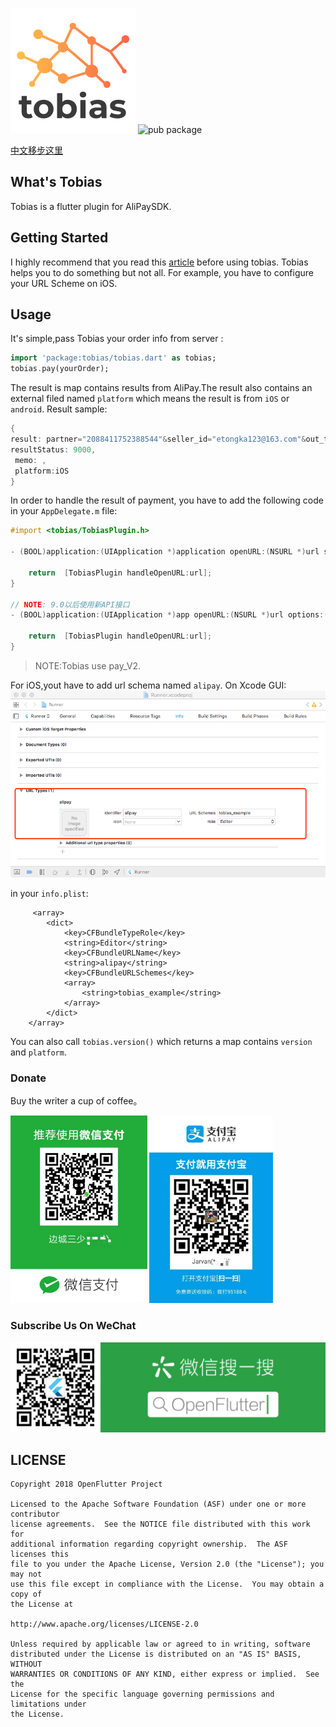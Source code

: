 ![logo](./arts/tobias_logo.png)
![pub package](https://img.shields.io/pub/v/tobias.svg)

[中文移步这里](./README_CN.md)

## What's Tobias

Tobias is a  flutter plugin for AliPaySDK.

## Getting Started

I highly recommend that you read this [article](https://docs.open.alipay.com/204/105051/) before using tobias.
Tobias helps you to do something but not all.
For example, you have to configure your URL Scheme on iOS.





## Usage
It's simple,pass Tobias your order info from server :
```dart
import 'package:tobias/tobias.dart' as tobias;
tobias.pay(yourOrder);
```
The result is map contains results from AliPay.The result also contains an external filed named `platform` which
means the result is from `iOS` or `android`.
Result sample:
```dart
{
result: partner="2088411752388544"&seller_id="etongka123@163.com"&out_trade_no="180926084213001"&subject="test pay"&total_fee="0.01"&notify_url="http://127.0.0.1/alipay001"&service="mobile.securitypay.pay"&payment_type="1"&_input_charset="utf-8"&it_b_pay="30m"&return_url="m.alipay.com"&success="true"&sign_type="RSA"&sign="nCZ8MDhsNvYNAbrLZJZ2VUy6vydgAp+JCq1aQo6ORDYtI9zwtnja3qNGQNiDJCuktoIj7fSTM487XhjPDqnOreZjIA1GJpxu9D1I3nMXIn1M7DfZ0noDwXcYZ438/jbYac7g8mhpwdKGweLCAni9mO3Y6q3iBFkox8i9PcsGxJY=",
resultStatus: 9000,
 memo: ,
 platform:iOS
}

```
In order to handle the result of payment, you have to add the following code in your `AppDelegate.m` file:
```objective-c
#import <tobias/TobiasPlugin.h>

- (BOOL)application:(UIApplication *)application openURL:(NSURL *)url sourceApplication:(NSString *)sourceApplication annotation:(id)annotation{

    return  [TobiasPlugin handleOpenURL:url];
}

// NOTE: 9.0以后使用新API接口
- (BOOL)application:(UIApplication *)app openURL:(NSURL *)url options:(NSDictionary<NSString*, id> *)options{

    return  [TobiasPlugin handleOpenURL:url];
}

```
> NOTE:Tobias use pay_V2.

For iOS,yout have to add url schema named `alipay`.
On Xcode GUI:
![url_schema](./arts/url_schema.png)


in your `info.plist`:
```
     <array>
   		<dict>
   			<key>CFBundleTypeRole</key>
   			<string>Editor</string>
   			<key>CFBundleURLName</key>
   			<string>alipay</string>
   			<key>CFBundleURLSchemes</key>
   			<array>
   				<string>tobias_example</string>
   			</array>
   		</dict>
   	</array>

```

You can also call `tobias.version()` which returns a map contains `version` and `platform`.

### Donate
Buy the writer a cup of coffee。

<img src="./arts/wx.jpeg" height="300">  <img src="./arts/ali.jpeg" height="300">


### Subscribe Us On WeChat
![subscribe](./arts/wx_subscription.png)

## LICENSE


    Copyright 2018 OpenFlutter Project

    Licensed to the Apache Software Foundation (ASF) under one or more contributor
    license agreements.  See the NOTICE file distributed with this work for
    additional information regarding copyright ownership.  The ASF licenses this
    file to you under the Apache License, Version 2.0 (the "License"); you may not
    use this file except in compliance with the License.  You may obtain a copy of
    the License at

    http://www.apache.org/licenses/LICENSE-2.0

    Unless required by applicable law or agreed to in writing, software
    distributed under the License is distributed on an "AS IS" BASIS, WITHOUT
    WARRANTIES OR CONDITIONS OF ANY KIND, either express or implied.  See the
    License for the specific language governing permissions and limitations under
    the License.
